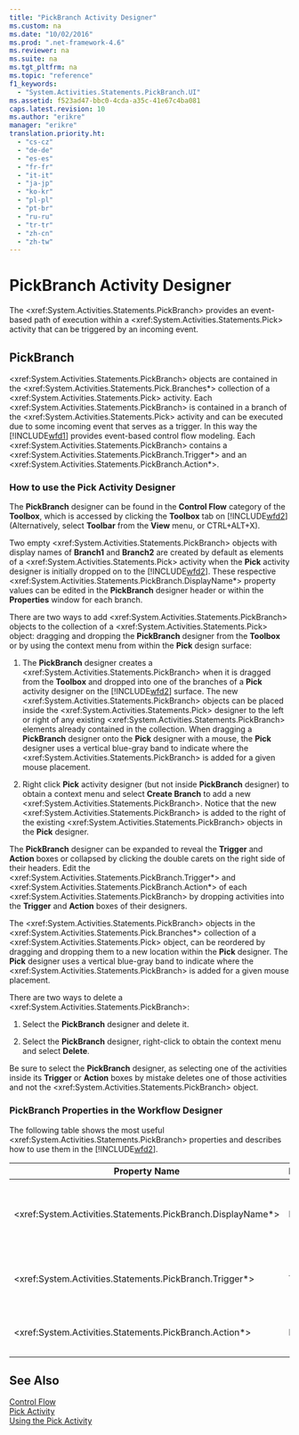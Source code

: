```yaml
---
title: "PickBranch Activity Designer"
ms.custom: na
ms.date: "10/02/2016"
ms.prod: ".net-framework-4.6"
ms.reviewer: na
ms.suite: na
ms.tgt_pltfrm: na
ms.topic: "reference"
f1_keywords: 
  - "System.Activities.Statements.PickBranch.UI"
ms.assetid: f523ad47-bbc0-4cda-a35c-41e67c4ba081
caps.latest.revision: 10
ms.author: "erikre"
manager: "erikre"
translation.priority.ht: 
  - "cs-cz"
  - "de-de"
  - "es-es"
  - "fr-fr"
  - "it-it"
  - "ja-jp"
  - "ko-kr"
  - "pl-pl"
  - "pt-br"
  - "ru-ru"
  - "tr-tr"
  - "zh-cn"
  - "zh-tw"
---
```

# PickBranch Activity Designer
The \<xref:System.Activities.Statements.PickBranch> provides an event-based path of execution within a \<xref:System.Activities.Statements.Pick> activity that can be triggered by an incoming event.  
  
## PickBranch  
 \<xref:System.Activities.Statements.PickBranch> objects are contained in the \<xref:System.Activities.Statements.Pick.Branches*> collection of a \<xref:System.Activities.Statements.Pick> activity. Each \<xref:System.Activities.Statements.PickBranch> is contained in a branch of the \<xref:System.Activities.Statements.Pick> activity and can be executed due to some incoming event that serves as a trigger. In this way the [!INCLUDE[wfd1](../workflowdesigner/includes/wfd1_md.md)] provides event-based control flow modeling. Each \<xref:System.Activities.Statements.PickBranch> contains a \<xref:System.Activities.Statements.PickBranch.Trigger*> and an \<xref:System.Activities.Statements.PickBranch.Action*>.  
  
### How to use the Pick Activity Designer  
 The **PickBranch** designer can be found in the **Control Flow** category of the **Toolbox**, which is accessed by clicking the **Toolbox** tab on [!INCLUDE[wfd2](../workflowdesigner/includes/wfd2_md.md)] (Alternatively, select **Toolbar** from the **View** menu, or CTRL+ALT+X).  
  
 Two empty \<xref:System.Activities.Statements.PickBranch> objects with display names of **Branch1** and **Branch2** are created by default as elements of a \<xref:System.Activities.Statements.Pick> activity when the **Pick** activity designer is initially dropped on to the [!INCLUDE[wfd2](../workflowdesigner/includes/wfd2_md.md)]. These respective \<xref:System.Activities.Statements.PickBranch.DisplayName*> property values can be edited in the **PickBranch** designer header or within the **Properties** window for each branch.  
  
 There are two ways to add \<xref:System.Activities.Statements.PickBranch> objects to the collection of a \<xref:System.Activities.Statements.Pick> object: dragging and dropping the **PickBranch** designer from the **Toolbox** or by using the context menu from within the **Pick** design surface:  
  
1.  The **PickBranch** designer creates a \<xref:System.Activities.Statements.PickBranch> when it is dragged from the **Toolbox** and dropped into one of the branches of a **Pick** activity designer on the [!INCLUDE[wfd2](../workflowdesigner/includes/wfd2_md.md)] surface. The new \<xref:System.Activities.Statements.PickBranch> objects can be placed inside the \<xref:System.Activities.Statements.Pick> designer to the left or right of any existing \<xref:System.Activities.Statements.PickBranch> elements already contained in the collection. When dragging a **PickBranch** designer onto the **Pick** designer with a mouse, the **Pick** designer uses a vertical blue-gray band to indicate where the \<xref:System.Activities.Statements.PickBranch> is added for a given mouse placement.  
  
2.  Right click **Pick** activity designer (but not inside **PickBranch** designer) to obtain a context menu and select **Create Branch** to add a new \<xref:System.Activities.Statements.PickBranch>. Notice that the new \<xref:System.Activities.Statements.PickBranch> is added to the right of the existing \<xref:System.Activities.Statements.PickBranch> objects in the **Pick** designer.  
  
 The **PickBranch** designer can be expanded to reveal the **Trigger** and **Action** boxes or collapsed by clicking the double carets on the right side of their headers. Edit the \<xref:System.Activities.Statements.PickBranch.Trigger*> and \<xref:System.Activities.Statements.PickBranch.Action*> of each \<xref:System.Activities.Statements.PickBranch> by dropping activities into the **Trigger** and **Action** boxes of their designers.  
  
 The \<xref:System.Activities.Statements.PickBranch> objects in the \<xref:System.Activities.Statements.Pick.Branches*> collection of a \<xref:System.Activities.Statements.Pick> object, can be reordered by dragging and dropping them to a new location within the **Pick** designer. The **Pick** designer uses a vertical blue-gray band to indicate where the \<xref:System.Activities.Statements.PickBranch> is added for a given mouse placement.  
  
 There are two ways to delete a \<xref:System.Activities.Statements.PickBranch>:  
  
1.  Select the **PickBranch** designer and delete it.  
  
2.  Select the **PickBranch** designer, right-click to obtain the context menu and select **Delete**.  
  
 Be sure to select the **PickBranch** designer, as selecting one of the activities inside its **Trigger** or **Action** boxes by mistake deletes one of those activities and not the \<xref:System.Activities.Statements.PickBranch> object.  
  
### PickBranch Properties in the Workflow Designer  
 The following table shows the most useful \<xref:System.Activities.Statements.PickBranch> properties and describes how to use them in the [!INCLUDE[wfd2](../workflowdesigner/includes/wfd2_md.md)].  
  
|Property Name|Required|Usage|  
|-------------------|--------------|-----------|  
|\<xref:System.Activities.Statements.PickBranch.DisplayName*>|False|The friendly name displayed on the header of the **PickBranch** designer. The default value is Branch.<br /><br /> Although the \<xref:System.Activities.Activity.DisplayName*> is not strictly required, it is a best practice to use one.|  
|\<xref:System.Activities.Statements.PickBranch.Trigger*>|True|Each \<xref:System.Activities.Statements.PickBranch> contains a \<xref:System.Activities.Statements.PickBranch.Trigger*> action that can invoke the \<xref:System.Activities.Statements.PickBranch.Action*>.|  
|\<xref:System.Activities.Statements.PickBranch.Action*>|False|Each \<xref:System.Activities.Statements.PickBranch> contains an \<xref:System.Activities.Statements.PickBranch.Action*> that is executed if triggered.|  
  
## See Also  
 [Control Flow](../workflowdesigner/control-flow-activity-designers.md)   
 [Pick Activity](../Topic/Pick%20Activity.md)   
 [Using the Pick Activity](../Topic/Using%20the%20Pick%20Activity.md)